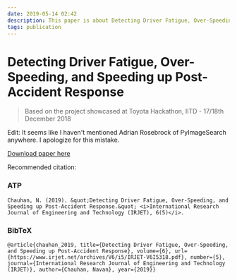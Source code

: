 ```yaml
---
date: 2019-05-14 02:42
description: This paper is about Detecting Driver Fatigue, Over-Speeding, and Speeding up Post-Accident Response.
tags: publication
---
```


# Detecting Driver Fatigue, Over-Speeding, and Speeding up Post-Accident Response


> Based on the project showcased at Toyota Hackathon, IITD - 17/18th December 2018

Edit: It seems like I haven't mentioned Adrian Rosebrock of PyImageSearch anywhere. I apologize for this mistake.

[Download paper here](https://www.irjet.net/archives/V6/i5/IRJET-V6I5318.pdf)

Recommended citation:

### ATP
```
Chauhan, N. (2019). &quot;Detecting Driver Fatigue, Over-Speeding, and Speeding up Post-Accident Response.&quot; <i>International Research Journal of Engineering and Technology (IRJET), 6(5)</i>.
```
### BibTeX
```
@article{chauhan_2019, title={Detecting Driver Fatigue, Over-Speeding, and Speeding up Post-Accident Response}, volume={6}, url={https://www.irjet.net/archives/V6/i5/IRJET-V6I5318.pdf}, number={5}, journal={International Research Journal of Engineering and Technology (IRJET)}, author={Chauhan, Navan}, year={2019}}
```
